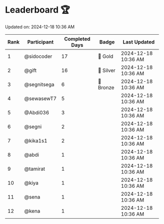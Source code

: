 # Leaderboard 🏆

Updated on: 2024-12-18 10:36 AM

| Rank | Participant       | Completed Days | Badge      | Last Updated         |
|------|-------------------|----------------|------------|----------------------|
| 1    | @sidocoder        | 17             | 🏅 Gold     | 2024-12-18 10:36 AM |
| 2    | @gift             | 16             | 🥈 Silver   | 2024-12-18 10:36 AM |
| 3    | @segnitsega       | 6              | 🥉 Bronze   | 2024-12-18 10:36 AM |
| 4    | @sewasewT7        | 5              |            | 2024-12-18 10:36 AM |
| 5    | @Abdi036          | 3              |            | 2024-12-18 10:36 AM |
| 6    | @segni            | 2              |            | 2024-12-18 10:36 AM |
| 7    | @kika1s1          | 2              |            | 2024-12-18 10:36 AM |
| 8    | @abdi             | 1              |            | 2024-12-18 10:36 AM |
| 9    | @tamirat          | 1              |            | 2024-12-18 10:36 AM |
| 10   | @kiya             | 1              |            | 2024-12-18 10:36 AM |
| 11   | @sena             | 1              |            | 2024-12-18 10:36 AM |
| 12   | @kena             | 1              |            | 2024-12-18 10:36 AM |
